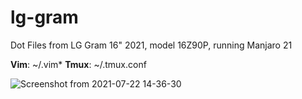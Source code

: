 # lg-gram

Dot Files from LG Gram 16" 2021, model 16Z90P, running Manjaro 21

**Vim**: ~/.vim*
**Tmux**: ~/.tmux.conf

![Screenshot from 2021-07-22 14-36-30](https://user-images.githubusercontent.com/62161236/126691752-5a5319f7-8622-4b0d-9963-1ab81b12e0aa.png)
